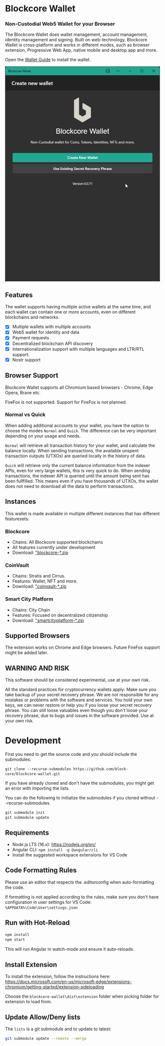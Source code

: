 # Blockcore Wallet

### Non-Custodial Web5 Wallet for your Browser

The Blockcore Wallet does wallet management, account management, identity management and signing. Built on web-technology, Blockcore Wallet is cross-platform and works in
different modes, such as browser extension, Progressive Web App, native mobile and desktop app and more.

Open the [Wallet Guide](https://www.blockcore.net/wallet/guide) to install the wallet.

![](/doc/wallet-create-wallet.gif)

## Features

The wallet supports having multiple active wallets at the same time, and each wallet can contain one or more accounts, even on different blockchains and networks.

- [x] Multiple wallets with multiple accounts
- [x] Web5 wallet for identity and data
- [x] Payment requests
- [x] Decentralized blockchain API discovery
- [x] Internationalization support with multiple languages and LTR/RTL support.
- [x] Nostr support

## Browser Support
Blockcore Wallet supports all Chromium based browsers - Chrome, Edge Opera, Brave etc.

FireFox is not supported. Support for FireFox is not planned.

### Normal vs Quick

When adding additional accounts to your wallet, you have the option to choose the modes `Normal` and `Quick`. The difference can be very important depending on your usage and needs.

`Normal` will retrieve all transaction history for your wallet, and calculate the balance locally. When sending transactions, the available unspent transaction outputs (UTXOs) are queried locally in the history of data.

`Quick` will retrieve only the current balance information from the indexer APIs, even for very large wallets, this is very quick to do. When sending transactions, the indexer API is queried until the amount being sent has been fullfilled. This means even if you have thousands of UTXOs, the wallet does not need to download all the data to perform transactions.

## Instances

This wallet is made available in multiple different instances that has different featuresets:

### Blockcore

- Chains: All Blockcore supported blockchains
- All features currently under development
- Download: ["blockcore-\*.zip](https://github.com/block-core/blockcore-wallet/releases)

### CoinVault

- Chains: Stratis and Cirrus.
- Features: Wallet, NFT and more.
- Download: ["coinvault-\*.zip](https://github.com/block-core/blockcore-wallet/releases)

### Smart City Platform

- Chains: City Chain
- Features: Focused on decentralized citizenship
- Download: ["smartcityplatform-\*.zip](https://github.com/block-core/blockcore-wallet/releases)

## Supported Browsers

The extension works on Chrome and Edge browsers. Future FireFox support might be added later.

## WARNING AND RISK

This software should be considered experimental, use at your own risk.

All the standard practices for cryptocurrency wallets apply: Make sure you take backup of your secret recovery phrase. We are not responsible for any mistakes or problems with the software and services. You hold your own keys, we can never restore or help you if you loose your secret recovery phrase. You can still loose valuables even though you don't loose your recovery phrase, due to bugs and issues in the software provided. Use at your own risk.

# Development

First you need to get the source code and you should include the submodules:

```
git clone --recurse-submodules https://github.com/block-core/blockcore-wallet.git
```

If you have already cloned and don't have the submodules, you might get an error with importing the lists.

You can do the following to initialize the submodules if you cloned without --recurse-submodules.

```
git submodule init
git submodule update
```

## Requirements

- Node.js LTS (16.x): https://nodejs.org/en/
- Angular CLI: `npm install -g @angular/cli`
- Install the suggested workspace extensions for VS Code

## Code Formatting Rules

Please use an editor that respects the .editorconfig when auto-formatting the code.

If formatting is not applied according to the rules, make sure you don't have configuration in user settings for VS Code: `%APPDATA%\Code\User\settings.json`

## Run with Hot-Reload

```sh
npm install
npm start
```

This will run Angular in watch-mode and ensure it auto-reloads.

## Install Extension

To install the extension, follow the instructions here: https://docs.microsoft.com/en-us/microsoft-edge/extensions-chromium/getting-started/extension-sideloading

Choose the `blockcore-wallet\dist\extension` folder when picking folder for extension to load from.

## Update Allow/Deny lists

The `lists` is a git submodule and to update to latest:

```sh
git submodule update --remote --merge
```
